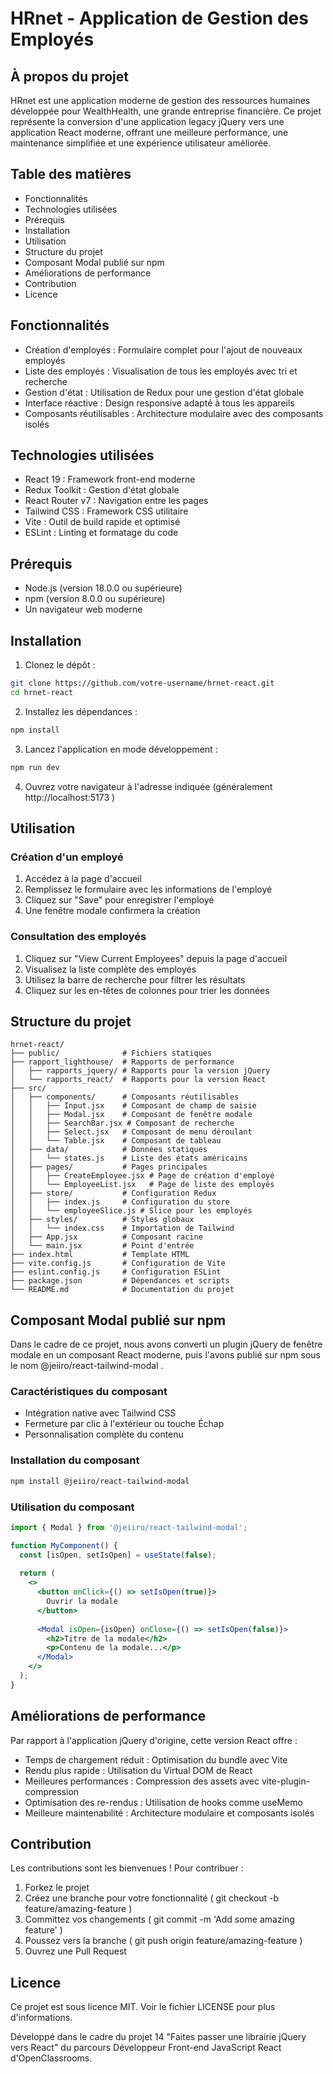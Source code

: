# HRnet - Application de Gestion des Employés
## À propos du projet
HRnet est une application moderne de gestion des ressources humaines développée pour WealthHealth, une grande entreprise financière. Ce projet représente la conversion d'une application legacy jQuery vers une application React moderne, offrant une meilleure performance, une maintenance simplifiée et une expérience utilisateur améliorée.

## Table des matières
- Fonctionnalités
- Technologies utilisées
- Prérequis
- Installation
- Utilisation
- Structure du projet
- Composant Modal publié sur npm
- Améliorations de performance
- Contribution
- Licence
## Fonctionnalités
- Création d'employés : Formulaire complet pour l'ajout de nouveaux employés
- Liste des employés : Visualisation de tous les employés avec tri et recherche
- Gestion d'état : Utilisation de Redux pour une gestion d'état globale
- Interface réactive : Design responsive adapté à tous les appareils
- Composants réutilisables : Architecture modulaire avec des composants isolés
## Technologies utilisées
- React 19 : Framework front-end moderne
- Redux Toolkit : Gestion d'état globale
- React Router v7 : Navigation entre les pages
- Tailwind CSS : Framework CSS utilitaire
- Vite : Outil de build rapide et optimisé
- ESLint : Linting et formatage du code
## Prérequis
- Node.js (version 18.0.0 ou supérieure)
- npm (version 8.0.0 ou supérieure)
- Un navigateur web moderne
## Installation
1. Clonez le dépôt :
```bash
git clone https://github.com/votre-username/hrnet-react.git
cd hrnet-react
 ```

2. Installez les dépendances :
```bash
npm install
 ```

3. Lancez l'application en mode développement :
```bash
npm run dev
 ```

4. Ouvrez votre navigateur à l'adresse indiquée (généralement http://localhost:5173 )
## Utilisation
### Création d'un employé
1. Accédez à la page d'accueil
2. Remplissez le formulaire avec les informations de l'employé
3. Cliquez sur "Save" pour enregistrer l'employé
4. Une fenêtre modale confirmera la création
### Consultation des employés
1. Cliquez sur "View Current Employees" depuis la page d'accueil
2. Visualisez la liste complète des employés
3. Utilisez la barre de recherche pour filtrer les résultats
4. Cliquez sur les en-têtes de colonnes pour trier les données
## Structure du projet
```plaintext
hrnet-react/
├── public/              # Fichiers statiques
├── rapport_lighthouse/  # Rapports de performance
│   ├── rapports_jquery/ # Rapports pour la version jQuery
│   └── rapports_react/  # Rapports pour la version React
├── src/
│   ├── components/      # Composants réutilisables
│   │   ├── Input.jsx    # Composant de champ de saisie
│   │   ├── Modal.jsx    # Composant de fenêtre modale
│   │   ├── SearchBar.jsx # Composant de recherche
│   │   ├── Select.jsx   # Composant de menu déroulant
│   │   └── Table.jsx    # Composant de tableau
│   ├── data/            # Données statiques
│   │   └── states.js    # Liste des états américains
│   ├── pages/           # Pages principales
│   │   ├── CreateEmployee.jsx # Page de création d'employé
│   │   └── EmployeeList.jsx   # Page de liste des employés
│   ├── store/           # Configuration Redux
│   │   ├── index.js     # Configuration du store
│   │   └── employeeSlice.js # Slice pour les employés
│   ├── styles/          # Styles globaux
│   │   └── index.css    # Importation de Tailwind
│   ├── App.jsx          # Composant racine
│   └── main.jsx         # Point d'entrée
├── index.html           # Template HTML
├── vite.config.js       # Configuration de Vite
├── eslint.config.js     # Configuration ESLint
├── package.json         # Dépendances et scripts
└── README.md            # Documentation du projet
```

## Composant Modal publié sur npm
Dans le cadre de ce projet, nous avons converti un plugin jQuery de fenêtre modale en un composant React moderne, puis l'avons publié sur npm sous le nom @jeiiro/react-tailwind-modal .

### Caractéristiques du composant
- Intégration native avec Tailwind CSS
- Fermeture par clic à l'extérieur ou touche Échap
- Personnalisation complète du contenu
### Installation du composant
```bash
npm install @jeiiro/react-tailwind-modal
 ```

### Utilisation du composant
```jsx
import { Modal } from '@jeiiro/react-tailwind-modal';

function MyComponent() {
  const [isOpen, setIsOpen] = useState(false);
  
  return (
    <>
      <button onClick={() => setIsOpen(true)}>
        Ouvrir la modale
      </button>
      
      <Modal isOpen={isOpen} onClose={() => setIsOpen(false)}>
        <h2>Titre de la modale</h2>
        <p>Contenu de la modale...</p>
      </Modal>
    </>
  );
}
 ```

## Améliorations de performance
Par rapport à l'application jQuery d'origine, cette version React offre :

- Temps de chargement réduit : Optimisation du bundle avec Vite
- Rendu plus rapide : Utilisation du Virtual DOM de React
- Meilleures performances : Compression des assets avec vite-plugin-compression
- Optimisation des re-rendus : Utilisation de hooks comme useMemo
- Meilleure maintenabilité : Architecture modulaire et composants isolés
## Contribution
Les contributions sont les bienvenues ! Pour contribuer :

1. Forkez le projet
2. Créez une branche pour votre fonctionnalité ( git checkout -b feature/amazing-feature )
3. Committez vos changements ( git commit -m 'Add some amazing feature' )
4. Poussez vers la branche ( git push origin feature/amazing-feature )
5. Ouvrez une Pull Request
## Licence
Ce projet est sous licence MIT. Voir le fichier LICENSE pour plus d'informations.

Développé dans le cadre du projet 14 "Faites passer une librairie jQuery vers React" du parcours Développeur Front-end JavaScript React d'OpenClassrooms.